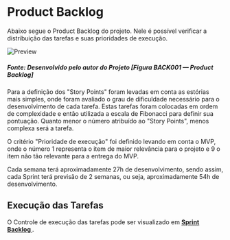 # Product Backlog
Abaixo segue o Product Backlog do projeto. Nele é possível verificar a distribuição das tarefas e suas prioridades de execução.

![Preview](/images/backlog/back001.png?raw=true "Figura BACK001 — Product Backlog")
<h5>Fonte: Desenvolvido pelo autor do Projeto [Figura BACK001 — Product Backlog]</h5>

Para a definição dos "Story Points" foram levadas em conta as estórias mais simples, onde foram avaliado o grau de dificuldade necessário para o desenvolvimento de cada tarefa. Estas tarefas foram colocadas em ordem de complexidade e então utilizada a escala de Fibonacci para definir sua pontuação. Quanto menor o número atribuído ao "Story Points", menos complexa será a tarefa.

O critério "Prioridade de execução" foi definido levando em conta o MVP, onde o número 1 representa o item de maior relevância para o projeto e 9 o item não tão relevante para a entrega do MVP.

Cada semana terá aproximadamente 27h de desenvolvimento, sendo assim, cada Sprint terá previsão de 2 semanas, ou seja, aproximadamente 54h de desenvolvimento.

## Execução das Tarefas
O Controle de execução das tarefas pode ser visualizado em <a href="sprintBacklog.md"><b>Sprint Backlog </b></a>.
